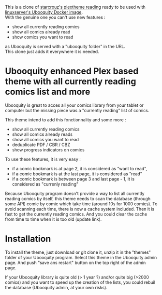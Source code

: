 This is a clone of [starcrouz's plextheme reading](https://github.com/starcrouz/plextheme-reading) ready to be used with [linuxserver's Ubooquity Docker image](https://hub.docker.com/r/linuxserver/ubooquity).\
With the genuine one you can't use new features :
- show all currently reading comics
- show all comics already read
- show comics you want to read

as Ubooquity is served with a "ubooquity folder" in the URL.\
This clone just adds it everywhere it is needed.


# Ubooquity enhanced Plex based theme with all currently reading comics list and more


Ubooquity is great to acces all your comics library from your tablet or computer but the missing piece was a "currently reading" list of comics.

This theme intend to add this fonctionnality and some more :
- show all currently reading comics
- show all comics already reads
- show all comics you want to read
- deduplicate PDF / CBR / CBZ
- show progress indicators on comics

To use these features, it is very easy :
- if a comic bookmark is at page 2, it is considered as "want to read",
- if a comic bookmark is at the last page, it is considered as "read"
- if a comic bookmark is between page 3 and last page - 1, it is considered as "currenly reading"

Because Ubooquity program doesn't provide a way to list all currently reading comics by itself, this theme needs to scan the database (through some API) comic by comic which take time (around 10s for 1000 comics). To avoid scanning each time, there is now a cache system included. Then it is fast to get the currently reading comics. And you could clear the cache from time to time when it is too old (update link).

# Installation

To install the theme, just download or git clone it, unzip it in the "themes" folder of your Ubooquity program. Select this theme in the Ubooquity admin page. And push "save ans restart" button on the top right of the admin page.

If your Ubooquity library is quite old (> 1 year ?) and/or quite big (>2000 comics) and you want to speed up the creation of the lists, you could rebuil the database (Ubooquity admin, at your own risks).
